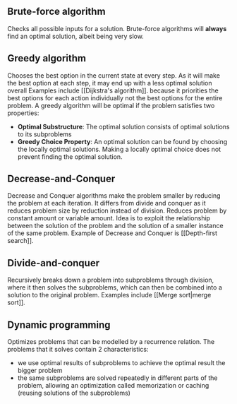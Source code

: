 ## Brute-force algorithm
Checks all possible inputs for a solution. Brute-force algorithms will **always** find an optimal solution, albeit being very slow.
## Greedy algorithm
Chooses the best option in the current state at every step. As it will make the best option at each step, it may end up with a less optimal solution overall 
Examples include [[Dijkstra's algorithm]]. 
because it priorities the best options for each action individually not the best options for the entire problem. 
A greedy algorithm will be optimal if the problem satisfies two properties:
- **Optimal Substructure**: The optimal solution consists of optimal solutions to its subproblems
- **Greedy Choice Property**: An optimal solution can be found by choosing the locally optimal solutions. Making a locally optimal choice does not prevent finding the optimal solution.
## Decrease-and-Conquer
Decrease and Conquer algorithms make the problem smaller by reducing the problem at each iteration. 
It differs from divide and conquer as it reduces problem size by reduction instead of division. Reduces problem by constant amount or variable amount. 
Idea is to exploit the relationship between the solution of the problem and the solution of a smaller instance of the same problem. 
Example of Decrease and Conquer is [[Depth-first search]].
## Divide-and-conquer
Recursively breaks down a problem into subproblems through division, where it then solves the subproblems, which can then be combined into a solution to the original problem. Examples include [[Merge sort|merge sort]].
## Dynamic programming
Optimizes problems that can be modelled by a recurrence relation. The problems that it solves contain 2 characteristics:
- we use optimal results of subproblems to achieve the optimal result the bigger problem
- the same subproblems are solved repeatedly in different parts of the problem, allowing an optimization called memorization or caching (reusing solutions of the subproblems)

